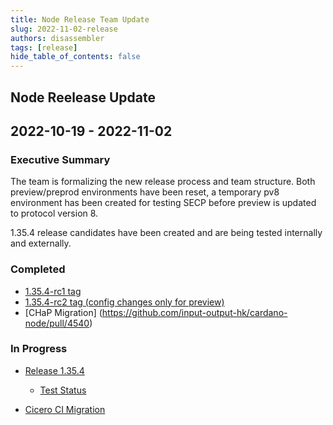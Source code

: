 ```yaml
---
title: Node Release Team Update
slug: 2022-11-02-release
authors: disassembler
tags: [release]
hide_table_of_contents: false
---
```


## Node Reelease Update
## 2022-10-19 - 2022-11-02

### Executive Summary
The team is formalizing the new release process and team structure. Both preview/preprod environments have been reset,
a temporary pv8 environment has been created for testing SECP before preview is updated to protocol version 8.

1.35.4 release candidates have been created and are being tested internally and externally.

### Completed

- [1.35.4-rc1 tag](https://github.com/input-output-hk/cardano-node/commits/1.35.4-rc1)
- [1.35.4-rc2 tag (config changes only for preview)](https://github.com/input-output-hk/cardano-node/commits/1.35.4-rc1)
- [CHaP Migration] (https://github.com/input-output-hk/cardano-node/pull/4540)

### In Progress

- [Release 1.35.4](https://github.com/input-output-hk/cardano-node/commits/release/1.35)

  * [Test Status](https://github.com/input-output-hk/cardano-node-tests/blob/tag_test_1.35.4_rc1/src_docs/source/test_results/node/tag_1_35_4_rc1.rst)

- [Cicero CI Migration](https://input-output-hk.github.io/cardano-updates/2022-08-12-sre)

